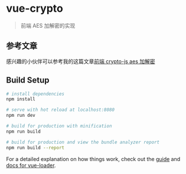 # vue-crypto

> 前端 AES 加解密的实现

## 参考文章
感兴趣的小伙伴可以参考我的这篇文章[前端 crypto-js aes 加解密](https://juejin.im/post/5acf3b0c5188255c620f781b)

## Build Setup

``` bash
# install dependencies
npm install

# serve with hot reload at localhost:8080
npm run dev

# build for production with minification
npm run build

# build for production and view the bundle analyzer report
npm run build --report
```

For a detailed explanation on how things work, check out the [guide](http://vuejs-templates.github.io/webpack/) and [docs for vue-loader](http://vuejs.github.io/vue-loader).
